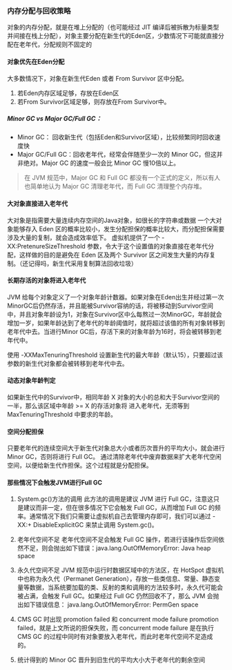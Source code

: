### 内存分配与回收策略

对象的内存分配，就是在堆上分配的（也可能经过 JIT 编译后被拆散为标量类型并间接在栈上分配），对象主要分配在新生代的Eden区，少数情况下可能就直接分配在老年代，分配规则不固定的


#### 对象优先在Eden分配
大多数情况下，对象在新生代Eden 或者 From Survivor 区中分配。

1. 若Eden内存区域足够，存放在Eden区
2. 若From Survivor区域足够，则存放在From Survivor中。

##### Minor GC vs Major GC/Full GC：

- Minor GC： 回收新生代（包括Eden和Survivor区域），比较频繁同时回收速度快
- Major GC/Full GC：回收老年代，经常会伴随至少一次的 Minor GC，但这并非绝对。Major GC 的速度一般会比 Minor GC 慢10倍以上。

> 在 JVM 规范中，Major GC 和 Full GC 都没有一个正式的定义，所以有人也简单地认为 Major GC 清理老年代，而 Full GC 清理整个内存堆。

#### 大对象直接进入老年代
大对象是指需要大量连续内存空间的Java对象，如很长的字符串或数据
一个大对象能够存入 Eden 区的概率比较小，发生分配担保的概率比较大，而分配担保需要涉及大量的复制，就会造成效率低下。
虚拟机提供了一个 -XX:PretenureSizeThreshold 参数，令大于这个设置值的对象直接在老年代分配，这样做的目的是避免在 Eden 区及两个 Survivor 区之间发生大量的内存复制。（还记得吗，新生代采用复制算法回收垃圾）

#### 长期存活的对象将进入老年代
JVM 给每个对象定义了一个对象年龄计数器。如果对象在Eden出生并经过第一次MinorGC后仍然存活，并且能被Survivor容纳的话，将被移动到Survivor空间中，并且对象年龄设为1，对象在Survivor区中么每熬过一次MinorGC，年龄就会增加一岁，如果年龄达到了老年代的年龄阈值时，就将超过该值的所有对象转移到老年代中去。当进行Minor GC后，存活下来的对象年龄为16时，将会被转移到老年代中。

使用 -XXMaxTenuringThreshold 设置新生代的最大年龄（默认15），只要超过该参数的新生代对象都会被转移到老年代中去。


#### 动态对象年龄判定
如果新生代中的Survivor中，相同年龄 X 对象的大小的总和大于Survivor空间的一半，那么该区域中年龄 >= X 的存活对象将
进入老年代，无须等到 MaxTenuringThreshold 中要求的年龄。


#### 空间分配担保
只要老年代的连续空间大于新生代对象总大小或者历次晋升的平均大小，就会进行 Minor GC，否则将进行 Full GC。
通过清除老年代中废弃数据来扩大老年代空闲空间，以便给新生代作担保。这个过程就是分配担保。


#### 那些情况下会触发JVM进行Full GC
1. System.gc()方法的调用
此方法的调用是建议 JVM 进行 Full GC，注意这只是建议而非一定，但在很多情况下它会触发 Full GC，从而增加 Full GC 的频率。通常情况下我们只需要让虚拟机自己去管理内存即可，我们可以通过 -XX:+ DisableExplicitGC 来禁止调用 System.gc()。

2. 老年代空间不足
老年代空间不足会触发 Full GC 操作，若进行该操作后空间依然不足，则会抛出如下错误：java.lang.OutOfMemoryError: 
Java heap space

3. 永久代空间不足
JVM 规范中运行时数据区域中的方法区，在 HotSpot 虚拟机中也称为永久代（Permanet Generation），存放一些类信息、常量、静态变量等数据，当系统要加载的类、反射的类和调用的方法较多时，永久代可能会被占满，会触发 Full GC。如果经过 Full GC 仍然回收不了，那么 JVM 会抛出如下错误信息：
java.lang.OutOfMemoryError: PermGen space

4. CMS GC 时出现 promotion failed 和 concurrent mode failure
promotion failed，就是上文所说的担保失败，而 concurrent mode failure 是在执行 CMS GC 的过程中同时有对象要放入老年代，而此时老年代空间不足造成的。

5. 统计得到的 Minor GC 晋升到旧生代的平均大小大于老年代的剩余空间

